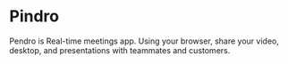 # Pindro
Pendro is Real-time meetings app. Using your browser, share your video, desktop, and presentations with teammates and customers.
